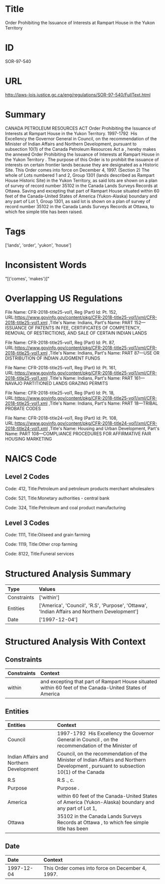 # Title
Order Prohibiting the Issuance of Interests at Rampart House in the Yukon Territory


# ID
SOR-97-540

# URL
http://laws-lois.justice.gc.ca/eng/regulations/SOR-97-540/FullText.html


# Summary
CANADA PETROLEUM RESOURCES ACT Order Prohibiting the Issuance of Interests at Rampart House in the Yukon Territory.
1997-1792  His Excellency the Governor General in Council, on the recommendation of the Minister of Indian Affairs and Northern Development, pursuant to subsection 10(1) of the  Canada Petroleum Resources Act a , hereby makes the annexed  Order Prohibiting the Issuance of Interests at Rampart House in the Yukon Territory .
The purpose of this Order is to prohibit the issuance of interests on certain frontier lands because they are designated as a Historic Site.
This Order comes into force on December 4, 1997.
(Section 2) The whole of Lots numbered 1 and 2, Group 1301 (lands described as Rampart House Historic Site) in the Yukon Territory, as said lots are shown on a plan of survey of record number 35102 in the Canada Lands Surveys Records at Ottawa.
Saving and excepting that part of Rampart House situated within 60 feet of the Canada-United States of America (Yukon-Alaska) boundary and any part of Lot 1, Group 1301, as said lot is shown on a plan of survey of record number 35102 in the Canada Lands Surveys Records at Ottawa, to which fee simple title has been raised.


# Tags
['lands', 'order', 'yukon', 'house']


# Inconsistent Words
"[('comes', 'makes')]"


# Overlapping US Regulations
File Name: CFR-2018-title25-vol1, Reg (Part) Id: Pt. 152, URL:https://www.govinfo.gov/content/pkg/CFR-2018-title25-vol1/xml/CFR-2018-title25-vol1.xml
,Title's Name: Indians, Part's Name: PART 152—ISSUANCE OF PATENTS IN FEE, CERTIFICATES OF COMPETENCY, REMOVAL OF RESTRICTIONS, AND SALE OF CERTAIN INDIAN LANDS

File Name: CFR-2018-title25-vol1, Reg (Part) Id: Pt. 87, URL:https://www.govinfo.gov/content/pkg/CFR-2018-title25-vol1/xml/CFR-2018-title25-vol1.xml
,Title's Name: Indians, Part's Name: PART 87—USE OR DISTRIBUTION OF INDIAN JUDGMENT FUNDS

File Name: CFR-2018-title25-vol1, Reg (Part) Id: Pt. 161, URL:https://www.govinfo.gov/content/pkg/CFR-2018-title25-vol1/xml/CFR-2018-title25-vol1.xml
,Title's Name: Indians, Part's Name: PART 161—NAVAJO PARTITIONED LANDS GRAZING PERMITS

File Name: CFR-2018-title25-vol1, Reg (Part) Id: Pt. 18, URL:https://www.govinfo.gov/content/pkg/CFR-2018-title25-vol1/xml/CFR-2018-title25-vol1.xml
,Title's Name: Indians, Part's Name: PART 18—TRIBAL PROBATE CODES

File Name: CFR-2018-title24-vol1, Reg (Part) Id: Pt. 108, URL:https://www.govinfo.gov/content/pkg/CFR-2018-title24-vol1/xml/CFR-2018-title24-vol1.xml
,Title's Name: Housing and Urban Development, Part's Name: PART 108—COMPLIANCE PROCEDURES FOR AFFIRMATIVE FAIR HOUSING MARKETING




# NAICS Code
## Level 2 Codes
Code: 412, Title:Petroleum and petroleum products merchant wholesalers

Code: 521, Title:Monetary authorities - central bank

Code: 324, Title:Petroleum and coal product manufacturing




## Level 3 Codes
Code: 1111, Title:Oilseed and grain farming

Code: 1119, Title:Other crop farming

Code: 8122, Title:Funeral services







# Structured Analysis Summary
| Type        | Values                                                                                        |
|:------------|:----------------------------------------------------------------------------------------------|
| Constraints | ['within']                                                                                    |
| Entities    | ['America', 'Council', 'R.S', 'Purpose', 'Ottawa', 'Indian Affairs and Northern Development'] |
| Date        | ['1997-12-04']                                                                                |


# Structured Analysis With Context
 


## Constraints
| Constraints   | Context                                                                                                 |
|:--------------|:--------------------------------------------------------------------------------------------------------|
| within        | and excepting that part of Rampart House situated within 60 feet of the Canada-United States of America |


## Entities
| Entities                                | Context                                                                                                                                |
|:----------------------------------------|:---------------------------------------------------------------------------------------------------------------------------------------|
| Council                                 | 1997-1792  His Excellency the Governor General in  Council , on the recommendation of the Minister of                                  |
| Indian Affairs and Northern Development | Council, on the recommendation of the Minister of Indian Affairs and Northern Development , pursuant to subsection 10(1) of the Canada |
| R.S                                     | R.S ., c.                                                                                                                              |
| Purpose                                 | Purpose .                                                                                                                              |
| America                                 | within 60 feet of the Canada-United States of America (Yukon-Alaska) boundary and any part of Lot 1,                                   |
| Ottawa                                  | 35102 in the Canada Lands Surveys Records at Ottawa , to which fee simple title has been                                               |


## Date
| Date       | Context                                          |
|:-----------|:-------------------------------------------------|
| 1997-12-04 | This Order comes into force on December 4, 1997. |


